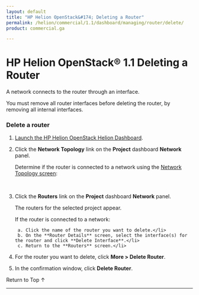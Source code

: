 ```yaml
---
layout: default
title: "HP Helion OpenStack&#174; Deleting a Router"
permalink: /helion/commercial/1.1/dashboard/managing/router/delete/
product: commercial.ga

---
```

<!--PUBLISHED-->

<script>

function PageRefresh {
onLoad="window.refresh"
}

PageRefresh();

</script>

<!--
<p style="font-size: small;"> <a href="/helion/commercial/1.1/ga1/install/">&#9664; PREV</a> | <a href="/helion/commercial/1.1/ga1/install-overview/">&#9650; UP</a> | <a href="/helion/commercial/1.1/ga1/">NEXT &#9654;</a> 
-->

# HP Helion OpenStack&#174; 1.1 Deleting a Router

A network connects to the router through an interface.

You must remove all router interfaces before deleting the router, by removing all internal interfaces.

### Delete a router ###

1. [Launch the HP Helion OpenStack Helion Dashboard](/helion/openstack/1.1/dashboard/login/).

2. Click the **Network Topology** link on the **Project** dashboard **Network** panel.

	Determine if the router is connected to a network using the [Network Topology screen](/helion/commercial/1.1/dashboard/managing/network/viewing/):

	<br><img src="NetworkConnections.png"  alt="" />

3. Click the **Routers** link on the **Project** dashboard **Network** panel.

	The routers for the selected project appear. 

	If the router is connected to a network:

		a. Click the name of the router you want to delete.</li>
		b. On the **Router Details** screen, select the interface(s) for the router and click **Delete Interface**.</li>
		c. Return to the **Routers** screen.</li>

4. For the router you want to delete, click **More &gt; Delete Router**.

5. In the confirmation window, click **Delete Router**.

<a href="#top" style="padding:14px 0px 14px 0px; text-decoration: none;"> Return to Top &#8593; </a>


----
